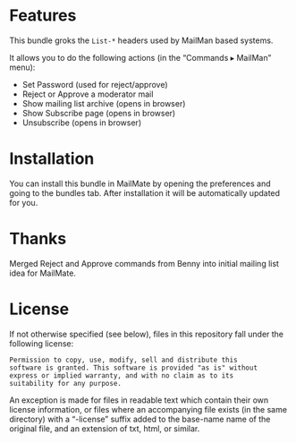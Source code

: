 # Features

This bundle groks the `List-*` headers used by MailMan based systems.

It allows you to do the following actions (in the “Commands ▸ MailMan” menu):

* Set Password (used for reject/approve)
* Reject or Approve a moderator mail
* Show mailing list archive (opens in browser)
* Show Subscribe page (opens in browser)
* Unsubscribe (opens in browser)

# Installation

You can install this bundle in MailMate by opening the preferences and going to the bundles tab. After installation it will be automatically updated for you.

# Thanks

Merged Reject and Approve commands from Benny into initial mailing list idea for MailMate.

# License

If not otherwise specified (see below), files in this repository fall under the following license:

	Permission to copy, use, modify, sell and distribute this
	software is granted. This software is provided "as is" without
	express or implied warranty, and with no claim as to its
	suitability for any purpose.

An exception is made for files in readable text which contain their own license information, or files where an accompanying file exists (in the same directory) with a “-license” suffix added to the base-name name of the original file, and an extension of txt, html, or similar.
